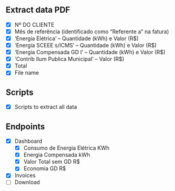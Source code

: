 ## Extract data PDF
- [X] Nº DO CLIENTE
- [X] Mês de referência (identificado como “Referente a” na fatura)
- [X] ‘Energia Elétrica’ – Quantidade (kWh) e Valor (R$)
- [X] ‘Energia SCEEE s/ICMS’ – Quantidade (kWh) e Valor (R$)
- [X] ‘Energia Compensada GD I’ – Quantidade (kWh) e Valor (R$)
- [X] ‘Contrib Ilum Publica Municipal’ – Valor (R$)
- [X] Total
- [X] File name

## Scripts
- [X] Scripts to extract all data

## Endpoints
- [X] Dashboard 
  - [X] Consumo de Energia Elétrica KWh
  - [X] Energia Compensada kWh
  - [X] Valor Total sem GD R$
  - [X] Economia GD R$
- [X] Invoices
- [ ] Download